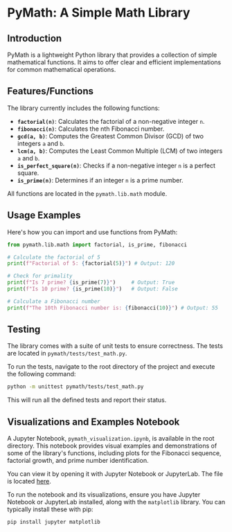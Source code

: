 # PyMath: A Simple Math Library

## Introduction
PyMath is a lightweight Python library that provides a collection of simple mathematical functions. It aims to offer clear and efficient implementations for common mathematical operations.

## Features/Functions
The library currently includes the following functions:

*   **`factorial(n)`**: Calculates the factorial of a non-negative integer `n`.
*   **`fibonacci(n)`**: Calculates the nth Fibonacci number.
*   **`gcd(a, b)`**: Computes the Greatest Common Divisor (GCD) of two integers `a` and `b`.
*   **`lcm(a, b)`**: Computes the Least Common Multiple (LCM) of two integers `a` and `b`.
*   **`is_perfect_square(n)`**: Checks if a non-negative integer `n` is a perfect square.
*   **`is_prime(n)`**: Determines if an integer `n` is a prime number.

All functions are located in the `pymath.lib.math` module.

## Usage Examples
Here's how you can import and use functions from PyMath:

```python
from pymath.lib.math import factorial, is_prime, fibonacci

# Calculate the factorial of 5
print(f"Factorial of 5: {factorial(5)}") # Output: 120

# Check for primality
print(f"Is 7 prime? {is_prime(7)}")     # Output: True
print(f"Is 10 prime? {is_prime(10)}")   # Output: False

# Calculate a Fibonacci number
print(f"The 10th Fibonacci number is: {fibonacci(10)}") # Output: 55
```

## Testing
The library comes with a suite of unit tests to ensure correctness. The tests are located in `pymath/tests/test_math.py`.

To run the tests, navigate to the root directory of the project and execute the following command:
```bash
python -m unittest pymath/tests/test_math.py
```
This will run all the defined tests and report their status.

## Visualizations and Examples Notebook
A Jupyter Notebook, `pymath_visualization.ipynb`, is available in the root directory. This notebook provides visual examples and demonstrations of some of the library's functions, including plots for the Fibonacci sequence, factorial growth, and prime number identification.

You can view it by opening it with Jupyter Notebook or JupyterLab. The file is located [here](./pymath_visualization.ipynb).

To run the notebook and its visualizations, ensure you have Jupyter Notebook or JupyterLab installed, along with the `matplotlib` library. You can typically install these with pip:
```bash
pip install jupyter matplotlib
```
